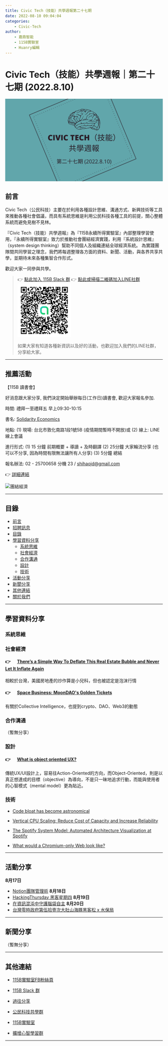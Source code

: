 ```yaml
---
title: Civic Tech（技能）共學週報第二十七期
date: 2022-08-10 09:04:04
categories:
	- Civic-Tech
author:
	- 嘉鼎智能
	- 115B實驗室
	- Huanry編輯
---
```

# Civic Tech（技能）共學週報｜第二十七期 (2022.8.10)

![Civic-Tech-27](/img/ct/27.png)

## 前言

Civic Tech（公民科技）主要在於利用各種設計思維、溝通方式、新興技術等工具來推動各種社會倡議，而具有系統思維是利用公民科技各種工具的前提，關心整體系統而避免見樹不見林。

『Civic Tech（技能）共學週報』為『115B永續所得實驗室』內部整理學習使用，『永續所得實驗室』致力於推動社會團結經濟實踐，利用『系統設計思維』（system design thinking）幫助不同個人及組織連結全球經濟系統。
為實踐團隊間共同學習之理念，我們將每週整理各方面的資料、新聞、活動，與各界共享共學，並期待未來各種集智合作形式。

歡迎大家一同參與共學。

>👉  [點此加入 115B Slack 群](https://bit.ly/Slack115b)
>👉  [點此或掃描二維碼加入LINE社群](https://line.me/ti/g2/Dj4AkbdDsY6o4D_CdDUB6Q)
>[![公民科技共學群](/img/產品共學群.jpg)](https://line.me/ti/g2/Dj4AkbdDsY6o4D_CdDUB6Q)
>
>如果大家有知道各種新資訊以及好的活動，也歡迎加入我們的LINE社群，分享給大家。

---
## 推薦活動

【115B 讀書會】

好消息跟大家分享, 我們決定開始舉辦每日(工作日)讀書會, 歡迎大家報名參加.
   
時間: 禮拜一至禮拜五 早上09:30-10:15

書名: [Solidarity Economics](https://sustainable-income-lab.github.io/Solidarity-Economics-Introduction/)
   
地點: 
(1) 現場: 台北市敦化南路1段1號5B (疫情期間暫時不開放)或 
(2) 線上: LINE 線上會議

進行形式: 
(1) 15 分鐘 前期概要 + 導讀 + 及時翻譯
(2) 25分鐘 大家輪流分享 (也可以不分享, 因為時間有限無法讓所有人分享)
(3) 5分鐘 總結
   
報名辦法: 02 - 25700658 分機 23 / shihaojd@gmail.com

👉 [詳細連結](https://histock.tw/blog/magnific/58)

![團結經濟](https://solidarityeconomics.org/wp-content/uploads/2021/09/SE-Web-Slider-for-Website.png)

---
## 目錄
- [前言](#前言)
- [招聘訊息](#招聘訊息)
- [目錄](#目錄)
- [學習資料分享](#學習資料分享)
	- [系統思維](#系統思維)
	- [社會經濟](#社會經濟)
	- [合作溝通](#合作溝通)
	- [設計](#設計)
	- [技術](#技術)
- [活動分享](#活動分享)
- [新聞分享](#新聞分享)
- [其他連結](#其他連結)
- [關於我們](#關於我們)

---
## 學習資料分享
### 系統思維

### 社會經濟

####  👉 &emsp; [There’s a Simple Way To Deflate This Real Estate Bubble and Never Let It Inflate Again](https://survivingtomorrow.org/theres-a-simple-way-to-deflate-this-real-estate-bubble-and-never-let-it-inflate-again-1a194f1014d4)

相較於台灣，美國房地產的炒作算是小兒科，但也被認定是泡沫行情


####  👉 &emsp; [Space Business: MoonDAO's Golden Tickets](https://qz.com/space-business-moondaos-golden-tickets-1849365590)


有關於Collective Intelligence，也提到crypto、DAO、Web3的動態

### 合作溝通

（暫無分享）

### 設計

####  👉 &emsp; [What is object oriented UX?](https://uxdesign.cc/what-is-object-oriented-ux-19e14c435d18)


傳統UX/UI設計上，容易往Action-Oriented的方向，而Object-Oriented，則是以真正想達成的目標（objective）為導向，不是只一昧地追求行動，而能與使用者的心智模式（mental model）更為貼近。

### 技術

- [Code bloat has become astronomical](https://www.positech.co.uk/cliffsblog/2022/06/05/code-bloat-has-become-astronomical/)

- [Vertical CPU Scaling: Reduce Cost of Capacity and Increase Reliability](https://www.uber.com/en-TW/blog/vertical-cpu-scaling/)

- [The Spotify System Model: Automated Architecture Visualization at Spotify](https://www.infoq.com/news/2022/07/spotify-system-model-c4/?accessToken=eyJhbGciOiJIUzI1NiIsImtpZCI6ImRlZmF1bHQiLCJ0eXAiOiJKV1QifQ.eyJleHAiOjE2NTk2NjUwNzMsImZpbGVHVUlEIjoiMUVnUXAxN0w4djBhMUtGQSIsImlhdCI6MTY1OTY2NDc3MywiaXNzIjoidXBsb2FkZXJfYWNjZXNzX3Jlc291cmNlIiwidXNlcklkIjo2MjMyOH0.I5M6urBb5jGHWotRP03JgwclL-LuyCmxC0zYVxl7GRE)

- [What would a Chromium-only Web look like?](https://www.mnot.net/blog/2022/06/22/chromium-only.html.brotli?)

---
## 活動分享

**8月17日**
- [Notion團隊管理術](https://www.accupass.com/event/2207160832141223952770)
**8月18日**
- [HackingThursday 黑客星期四](https://www.meetup.com/hackingthursday/events/287489812/)
**8月19日**
- [在資訊混沌中守護腦袋自主](https://www.accupass.com/event/2208070834439808782230)
**8月20日**
- [台灣零時政府第伍拾壹次大肚山海豚黑客松 x 水保局](https://g0v-jothon.kktix.cc/events/g0v-hackath51n)

---
## 新聞分享

（暫無分享）

---
## 其他連結

- [115B實驗室FB粉絲頁](https://www.facebook.com/%E6%B0%B8%E7%BA%8C%E6%89%80%E5%BE%97%E5%AF%A6%E9%A9%97%E5%AE%A4-102916798609139)

- [115B Slack 群](https://bit.ly/Slack115b)

- [過往分享](/categories/Civic-Tech)

- [公民科技共學群](https://line.me/ti/g2/Dj4AkbdDsY6o4D_CdDUB6Q?utm_source=invitation&utm_medium=link_copy&utm_campaign=default)

- [115B實驗室](https://line.me/ti/g2/asPFU-0w4o9MIRSBdb4gtg?utm_source=invitation&utm_medium=link_copy&utm_campaign=default)

- [擴增心智學習群](https://line.me/ti/g2/asPFU-0w4o9MIRSBdb4gtg?utm_source=invitation&utm_medium=link_copy&utm_campaign=default)

---